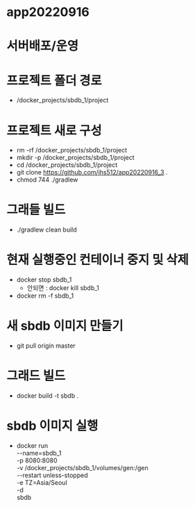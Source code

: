 # app20220916
# 서버배포/운영
# 프로젝트 폴더 경로
- /docker_projects/sbdb_1/project
# 프로젝트 새로 구성
- rm -rf /docker_projects/sbdb_1/project
- mkdir -p /docker_projects/sbdb_1/project
- cd /docker_projects/sbdb_1/project
- git clone https://github.com/jhs512/app20220916_3 .
- chmod 744 ./gradlew
# 그래들 빌드
- ./gradlew clean build
# 현재 실행중인 컨테이너 중지 및 삭제
- docker stop sbdb_1
  - 안되면 : docker kill sbdb_1
- docker rm -f sbdb_1
# 새 sbdb 이미지 만들기
- git pull origin master
# 그래드 빌드
- docker build -t sbdb .
# sbdb 이미지 실행
- docker run \
    --name=sbdb_1 \
    -p 8080:8080 \
    -v /docker_projects/sbdb_1/volumes/gen:/gen \
    --restart unless-stopped \
    -e TZ=Asia/Seoul \
    -d \
    sbdb
